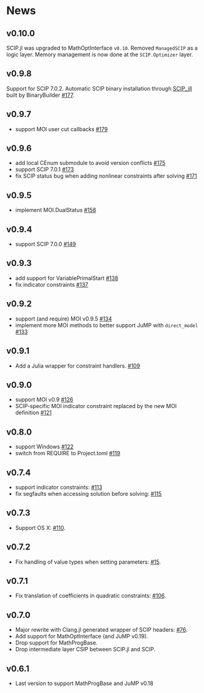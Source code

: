 # News

## v0.10.0

SCIP.jl was upgraded to MathOptInterface `v0.10`.
Removed `ManagedSCIP` as a logic layer. Memory management is now done at the `SCIP.Optimizer` layer.

## v0.9.8

Support for SCIP 7.0.2.
Automatic SCIP binary installation through [SCIP_jll](https://github.com/JuliaBinaryWrappers/SCIP_jll.jl)
built by BinaryBuilder [#177](https://github.com/scipopt/SCIP.jl/pull/177).

## v0.9.7

- support MOI user cut callbacks [#179](https://github.com/SCIP-Interfaces/SCIP.jl/pull/179)

## v0.9.6

- add local CEnum submodule to avoid version conflicts [#175](https://github.com/SCIP-Interfaces/SCIP.jl/pull/175)
- support SCIP 7.0.1 [#173](https://github.com/SCIP-Interfaces/SCIP.jl/pull/173)
- fix SCIP status bug when adding nonlinear constraints after solving [#171](https://github.com/SCIP-Interfaces/SCIP.jl/pull/171)

## v0.9.5

- implement MOI.DualStatus [#158](https://github.com/SCIP-Interfaces/SCIP.jl/pull/158)

## v0.9.4

- support SCIP 7.0.0 [#149](https://github.com/SCIP-Interfaces/SCIP.jl/pull/149)

## v0.9.3

- add support for VariablePrimalStart [#138](https://github.com/SCIP-Interfaces/SCIP.jl/pull/138)
- fix indicator constraints [#137](https://github.com/SCIP-Interfaces/SCIP.jl/pull/137)

## v0.9.2

- support (and require) MOI v0.9.5 [#134](https://github.com/SCIP-Interfaces/SCIP.jl/pull/134)
- implement more MOI methods to better support JuMP with `direct_model` [#133](https://github.com/SCIP-Interfaces/SCIP.jl/pull/133)

## v0.9.1

- Add a Julia wrapper for constraint handlers. [#109](https://github.com/SCIP-Interfaces/SCIP.jl/pull/109)

## v0.9.0

- support MOI v0.9 [#126](https://github.com/SCIP-Interfaces/SCIP.jl/pull/126)
- SCIP-specific MOI indicator constraint replaced by the new MOI definition [#121](https://github.com/SCIP-Interfaces/SCIP.jl/pull/121)

## v0.8.0

- support Windows [#122](https://github.com/SCIP-Interfaces/SCIP.jl/pull/122)
- switch from REQUIRE to Project.toml [#119](https://github.com/SCIP-Interfaces/SCIP.jl/pull/119)

## v0.7.4

- support indicator constraints: [#113](https://github.com/SCIP-Interfaces/SCIP.jl/pull/113)
- fix segfaults when accessing solution before solving: [#115](https://github.com/SCIP-Interfaces/SCIP.jl/pull/115)

## v0.7.3

- Support OS X: [#110](https://github.com/SCIP-Interfaces/SCIP.jl/issues/110).

## v0.7.2

- Fix handling of value types when setting parameters:
  [#15](https://github.com/SCIP-Interfaces/SCIP.jl/issues/15).

## v0.7.1

- Fix translation of coefficients in quadratic constraints:
  [#106](https://github.com/SCIP-Interfaces/SCIP.jl/issues/106).

## v0.7.0

- Major rewrite with Clang.jl generated wrapper of SCIP headers:
  [#76](https://github.com/SCIP-Interfaces/SCIP.jl/pull/76).
- Add support for MathOptInterface (and JuMP v0.19).
- Drop support for MathProgBase.
- Drop intermediate layer CSIP between SCIP.jl and SCIP.

## v0.6.1

- Last version to support MathProgBase and JuMP v0.18
